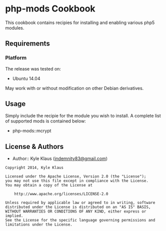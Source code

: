 php-mods Cookbook
============

This cookbook contains recipies for installing and enabling various php5 modules.

Requirements
------------

### Platform
The release was tested on:

 * Ubuntu 14.04

May work with or without modification on other Debian derivatives.

Usage
------------
Simply include the recipie for the module you wish to install. A complete list of supported mods is contained below:

 * php-mods::mcrypt

License & Authors
-----------------
- Author:: Kyle Klaus (indemnity83@gmail.com)

```text
Copyright 2014, Kyle Klaus

Licensed under the Apache License, Version 2.0 (the "License");
you may not use this file except in compliance with the License.
You may obtain a copy of the License at

    http://www.apache.org/licenses/LICENSE-2.0

Unless required by applicable law or agreed to in writing, software
distributed under the License is distributed on an "AS IS" BASIS,
WITHOUT WARRANTIES OR CONDITIONS OF ANY KIND, either express or implied.
See the License for the specific language governing permissions and
limitations under the License.
```
